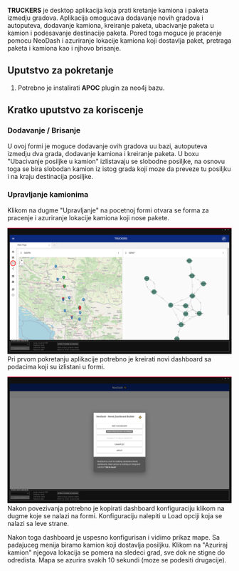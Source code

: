 **TRUCKERS** je desktop aplikacija koja prati kretanje kamiona i paketa izmedju gradova. Aplikacija omogucava dodavanje novih gradova i autoputeva, dodavanje kamiona, kreiranje paketa, ubacivanje paketa u kamion i podesavanje destinacije paketa. Pored toga moguce je pracenje pomocu NeoDash i azuriranje lokacije kamiona koji dostavlja paket, pretraga paketa i kamiona kao i njhovo brisanje.

## Uputstvo za pokretanje
1. Potrebno je instalirati **APOC** plugin za neo4j bazu.

## Kratko uputstvo za koriscenje
### Dodavanje / Brisanje
U ovoj formi je moguce dodavanje ovih gradova uu bazi, autoputeva izmedju dva grada, dodavanje kamiona i kreiranje paketa.
U boxu "Ubacivanje posiljke u kamion" izlistavaju se slobodne posiljke, na osnovu toga se bira slobodan kamion iz istog grada koji moze da preveze tu posiljku i na kraju destinacija posiljke.

### Upravljanje kamionima
Klikom na dugme "Upravljanje" na pocetnoj formi otvara se forma za pracenje i azuriranje lokacije kamiona koji nose pakete.

 ![new dashboard](img/Manage_LoadData.png?raw=true)
 Pri prvom pokretanju aplikacije potrebno je kreirati novi dashboard sa podacima koji su izlistani u formi.

 ![load](img/Manage_NewDashboard.png?raw=true)
 Nakon povezivanja potrebno je kopirati dashboard konfiguraciju klikom na dugme koje se nalazi na formi. Konfiguraciju nalepiti u Load opciji koja se nalazi sa leve strane.

 Nakon toga dashboard je uspesno konfigurisan i vidimo prikaz mape.
 Sa padajuceg menija biramo kamion koji dostavlja posiljku. Klikom na "Azuriraj kamion" njegova lokacija se pomera na sledeci grad, sve dok ne stigne do odredista.
 Mapa se azurira svakih 10 sekundi (moze se podesiti drugacije).